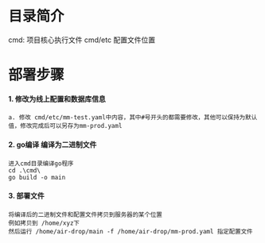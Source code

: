 # 目录简介

cmd: 项目核心执行文件
cmd/etc 配置文件位置 

# 部署步骤


#### 1. 修改为线上配置和数据库信息
    a. 修改 cmd/etc/mm-test.yaml中内容，其中#号开头的都需要修改，其他可以保持为默认值，修改完成后可以另存为mm-prod.yaml 

#### 2. go编译 编译为二进制文件
    进入cmd目录编译go程序
    cd .\cmd\
    go build -o main

#### 3. 部署文件
    将编译后的二进制文件和配置文件拷贝到服务器的某个位置
    例如拷贝到 /home/xyz下
    然后运行 /home/air-drop/main -f /home/air-drop/mm-prod.yaml 指定配置文件 
